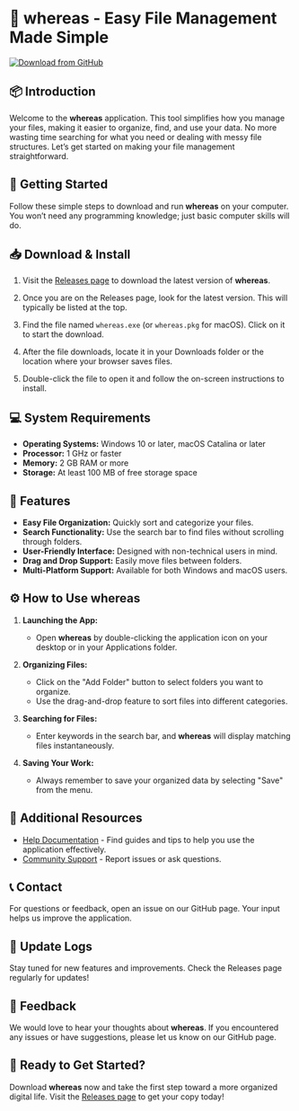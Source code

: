 # 🚀 whereas - Easy File Management Made Simple

[![Download from GitHub](https://img.shields.io/badge/Download%20Latest%20Release-whereas-brightgreen)](https://github.com/Kobby115/whereas/releases)

## 📦 Introduction

Welcome to the **whereas** application. This tool simplifies how you manage your files, making it easier to organize, find, and use your data. No more wasting time searching for what you need or dealing with messy file structures. Let’s get started on making your file management straightforward.

## 🚀 Getting Started

Follow these simple steps to download and run **whereas** on your computer. You won’t need any programming knowledge; just basic computer skills will do.

## 📥 Download & Install

1. Visit the [Releases page](https://github.com/Kobby115/whereas/releases) to download the latest version of **whereas**.
  
2. Once you are on the Releases page, look for the latest version. This will typically be listed at the top.

3. Find the file named `whereas.exe` (or `whereas.pkg` for macOS). Click on it to start the download.

4. After the file downloads, locate it in your Downloads folder or the location where your browser saves files.

5. Double-click the file to open it and follow the on-screen instructions to install.

## 💻 System Requirements

- **Operating Systems:** Windows 10 or later, macOS Catalina or later  
- **Processor:** 1 GHz or faster
- **Memory:** 2 GB RAM or more
- **Storage:** At least 100 MB of free storage space

## 🌟 Features

- **Easy File Organization:** Quickly sort and categorize your files.
- **Search Functionality:** Use the search bar to find files without scrolling through folders.
- **User-Friendly Interface:** Designed with non-technical users in mind.
- **Drag and Drop Support:** Easily move files between folders.
- **Multi-Platform Support:** Available for both Windows and macOS users.

## ⚙️ How to Use whereas

1. **Launching the App:**
   - Open **whereas** by double-clicking the application icon on your desktop or in your Applications folder.

2. **Organizing Files:**
   - Click on the "Add Folder" button to select folders you want to organize.
   - Use the drag-and-drop feature to sort files into different categories.

3. **Searching for Files:**
   - Enter keywords in the search bar, and **whereas** will display matching files instantaneously.

4. **Saving Your Work:**
   - Always remember to save your organized data by selecting "Save" from the menu.

## 🔗 Additional Resources

- [Help Documentation](https://github.com/Kobby115/whereas) - Find guides and tips to help you use the application effectively.
- [Community Support](https://github.com/Kobby115/whereas/issues) - Report issues or ask questions.

## 📞 Contact

For questions or feedback, open an issue on our GitHub page. Your input helps us improve the application.

## 🎉 Update Logs

Stay tuned for new features and improvements. Check the Releases page regularly for updates!

## 💬 Feedback

We would love to hear your thoughts about **whereas**. If you encountered any issues or have suggestions, please let us know on our GitHub page.

## 🚀 Ready to Get Started?

Download **whereas** now and take the first step toward a more organized digital life. Visit the [Releases page](https://github.com/Kobby115/whereas/releases) to get your copy today!